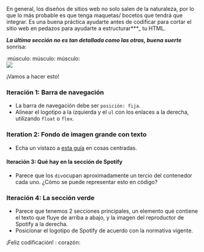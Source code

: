 En general, los diseños de sitios web no solo salen de la naturaleza, por lo que lo más probable es que tenga maquetas/ bocetos que tendrá que integrar. Es una buena práctica ayudarte antes de codificar para cortar el sitio web en pedazos para ayudarte a estructurar***_ tu HTML.

_**La última sección no es tan detallada como las otras, buena suerte**_ sonrisa:

:músculo: músculo: músculo:
<br>
![](https://res.cloudinary.com/ihwebdeb/image/upload/v1571085836/Ironhack/spotify-prototype_1x_ahk8ep.jpg)

¡Vamos a hacer esto!

### Iteración 1: Barra de navegación

- La barra de navegación debe ser `posición: fija`.
- Alinear el logotipo a la izquierda y el `ul` con los enlaces a la derecha, utilizando `float` o `flex`.

### Iteration 2: Fondo de imagen grande con texto

- Echa un vistazo a [esta guía](https://css-tricks.com/centering-css-complete-guide/) en cosas centradas.

#### Iteración 3: Qué hay en la sección de Spotify

- Parece que los `div`ocupan aproximadamente un tercio del contenedor cada uno. ¿Cómo se puede representar esto en código?

### Iteración 4: La sección verde

- Parece que tenemos 2 secciones principales, un elemento que contiene el texto que fluye de arriba a abajo, y la imagen del reproductor de Spotify a la derecha.
- Posicionar el logotipo de Spotify de acuerdo con la normativa vigente.

¡Feliz codificación! : corazón: